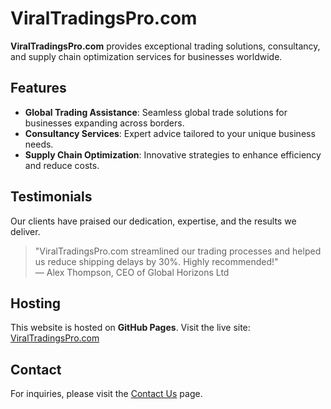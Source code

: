 
# ViralTradingsPro.com

**ViralTradingsPro.com** provides exceptional trading solutions, consultancy, and supply chain optimization services for businesses worldwide. 

## Features
- **Global Trading Assistance**: Seamless global trade solutions for businesses expanding across borders.
- **Consultancy Services**: Expert advice tailored to your unique business needs.
- **Supply Chain Optimization**: Innovative strategies to enhance efficiency and reduce costs.

## Testimonials
Our clients have praised our dedication, expertise, and the results we deliver.

> "ViralTradingsPro.com streamlined our trading processes and helped us reduce shipping delays by 30%. Highly recommended!"  
> — Alex Thompson, CEO of Global Horizons Ltd

## Hosting
This website is hosted on **GitHub Pages**. Visit the live site: [ViralTradingsPro.com](https://your-username.github.io/viraltradingspro)

## Contact
For inquiries, please visit the [Contact Us](https://your-username.github.io/viraltradingspro#contact) page.
